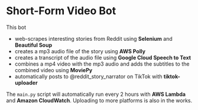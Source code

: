 # Short-Form Video Bot

This bot 
- web-scrapes interesting stories from Reddit using **Selenium** and **Beautiful Soup**
- creates a mp3 audio file of the story using **AWS Polly**
- creates a transcript of the audio file using **Google Cloud Speech to Text**
- combines a mp4 video with the mp3 audio and adds the subtitles to the combined video using **MoviePy**
- automatically posts to @reddit_story_narrator on TikTok with **tiktok-uploader**

The `main.py` script will automatically run every 2 hours with **AWS Lambda** and **Amazon CloudWatch**. Uploading to more platforms is also in the works.